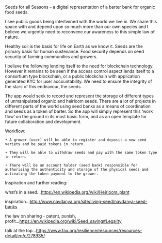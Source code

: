 Seeds for all Seasons – a digital representation of a barter bank for organic food seeds.

I see public goods being intertwined with the world we live in. We share this space with and depend upon so much more than our own species and I believe we urgently need to reconvene our awareness to this simple law of nature. 

Healthy soil is the basis for life on Earth as we know it. Seeds are the primary basis for human sustenance. Food security depends on seed security of farming communities and growers. 

I believe the following lending itself to the need for blockchain technology. However it remains to be seen if the access control aspect lends itself to a consortium type blockchain, or a public blockchain with application generated KYC for user accountability. We need to ensure the integrity of the stars of this endeavour, the seeds.

The app would seek to record and represent the storage of different types of unmanipulated organic and heirloom seeds. There are a lot of projects in different parts of the world using seed banks as a means of coordination and seeds as a token of barter. So the app will simply represent this ‘work flow’ on the ground in its most basic form, and as an open template for future collaboration and development.

Workflow:

    • A grower (user) will be able to register and deposit a new seed variety and be paid tokens in return. 

    • They will be able to withdraw seeds and pay with the same token type in return. 

    • There will be an account holder (seed bank) responsible for authorising the authenticity and storage of the physical seeds and activating the token payment to the grower.

Inspiration and further reading:

what’s in a seed...https://en.wikipedia.org/wiki/Heirloom_plant

inspiration...http://www.navdanya.org/site/living-seed/navdanya-seed-banks

the law on sharing - patent, punish, profit...https://en.wikipedia.org/wiki/Seed_saving#Legality

talk at the top...https://www.fao.org/resilience/resources/resources-detail/en/c/278935/
